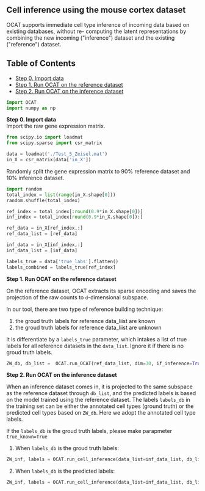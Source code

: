 ## Cell inference using the mouse cortex dataset
OCAT supports immediate cell type inference of incoming data based on existing databases, without re- computing the latent representations by combining the new incoming ("inference") dataset and the existing ("reference") dataset.

## Table of Contents
- [Step 0. Import data](#data_import)
- [Step 1. Run OCAT on the reference dataset](#reference)
- [Step 2. Run OCAT on the inference dataset](#inference)

```python
import OCAT
import numpy as np
```

<a name="data_import"></a>**Step 0. Import data**     
Import the raw gene expression matrix. 

```python
from scipy.io import loadmat
from scipy.sparse import csr_matrix

data = loadmat('./Test_5_Zeisel.mat')
in_X = csr_matrix(data['in_X'])
```
Randomly split the gene expression matrix to 90% reference dataset and 10% inference dataset. 

```python
import random
total_index = list(range(in_X.shape[0]))
random.shuffle(total_index)

ref_index = total_index[:round(0.9*in_X.shape[0])]
inf_index = total_index[round(0.9*in_X.shape[0]):]

ref_data = in_X[ref_index,:]
ref_data_list = [ref_data]

inf_data = in_X[inf_index,:]
inf_data_list = [inf_data]

labels_true = data['true_labs'].flatten()
labels_combined = labels_true[ref_index]
```

<a name="reference"></a>**Step 1. Run OCAT on the reference dataset**

On the reference dataset, OCAT extracts its sparse encoding and saves the projection of the raw counts to `d`-dimensional subspace. 

In our tool, there are two type of reference building technique:
1. the groud truth labels for reference data_liist are known
2. the groud truth labels for reference data_liist are unknown

It is differentiate by a `labels_true` parameter, which intakes a list of true labels for all reference datasets in the `data_list`. Ignore it if there is no groud truth labels. 

```python
ZW_db, db_list =  OCAT.run_OCAT(ref_data_list, dim=30, if_inference=True, labels_true=[labels_combined])
```

<a name="inference"></a>**Step 2. Run OCAT on the inference dataset**

When an inference dataset comes in, it is projected to the same subspace as the reference dataset through `db_list`, and the predicted labels is based on the model trained using the reference dataset. The labels `labels_db` in the training set can be either the annotated cell types (ground truth) or the predicted cell types based on `ZW_db`. Here we adopt the annotated cell type labels. 

If the `labels_db` is the groud truth labels, please make parapmeter `true_known=True`

1. When `labels_db` is the groud truth labels:
```python
ZW_inf, labels = OCAT.run_cell_inference(data_list=inf_data_list, db_list=db_list, true_known=True, labels_db=labels_combined)
```

2. When `labels_db` is the predicted labels:
```python
ZW_inf, labels = OCAT.run_cell_inference(data_list=inf_data_list, db_list=db_list, ZW_db= ZW_db, true_known=False, labels_db=labels_combined)
```

